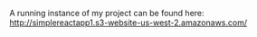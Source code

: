 A running instance of my project can be found here: 
http://simplereactapp1.s3-website-us-west-2.amazonaws.com/
